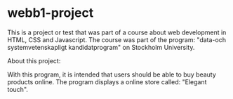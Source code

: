 # webb1-project

This is a project or test that was part of a course about web development in HTML, CSS and Javascript. 
The course was part of the program: "data-och systemvetenskapligt kandidatprogram" on Stockholm University. 

About this project:

With this program, it is intended that users should be able to buy beauty products online. The program displays a online store called: "Elegant touch".
